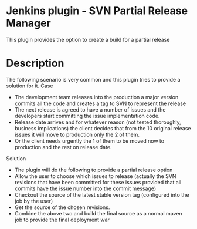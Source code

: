 # Jenkins plugin - SVN Partial Release Manager
This plugin provides the option to create a build for a partial release

# Description
The following scenario is very common and this plugin tries to provide a solution for it. 
Case
-	The development team releases into the production a major version commits all the code and creates a tag to SVN to represent the release 
-	The next release is agreed to have a number of issues and the developers start committing the issue implementation code.
-	Release date arrives and for whatever reason (not tested thoroughly, business implications) the client decides that from the 10 original release issues it will move to production only the 2 of them.
-	Or the client needs urgently the 1 of them to be moved now to production and the rest on release date.

Solution
- The plugin will do the following to provide a partial release option
- Allow the user to choose which issues to release (actually the SVN revisions that have been committed for these issues provided that all commits have the issue number into the commit message) 
- Checkout the source of the latest stable version tag (configured into the job by the user)
- Get the source of the chosen revisions.
- Combine the above two and build the final source as a normal maven job to provide the final deployment war

